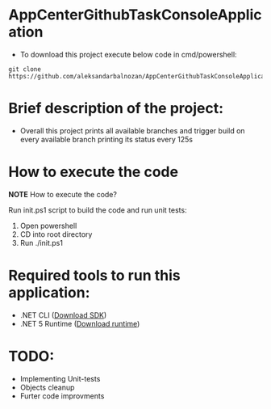 # AppCenterGithubTaskConsoleApplication
- To download this project execute below code in cmd/powershell:
```
git clone https://github.com/aleksandarbalnozan/AppCenterGithubTaskConsoleApplication.git
```
# **Brief description of the project:**
- Overall this project prints all available branches and trigger build on every available branch printing its status every 125s

# **How to execute the code**
 **NOTE**
How to execute the code? 

Run init.ps1 script to build the code and run unit tests:

1. Open powershell 
2. CD into root directory 
3. Run ./init.ps1 

# **Required tools to run this application:**
- .NET CLI ([Download SDK](https://dotnet.microsoft.com/en-us/download/dotnet/5.0))
- .NET 5 Runtime ([Download runtime](https://dotnet.microsoft.com/en-us/download/dotnet/5.0))

# **TODO:**
- Implementing Unit-tests
- Objects cleanup
- Furter code improvments
